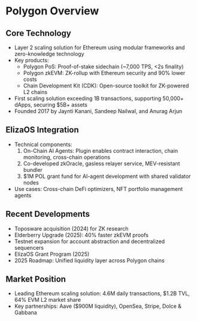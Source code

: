 # Polygon Overview

## Core Technology

- Layer 2 scaling solution for Ethereum using modular frameworks and zero-knowledge technology
- Key products:
  - Polygon PoS: Proof-of-stake sidechain (~7,000 TPS, <2s finality)
  - Polygon zkEVM: ZK-rollup with Ethereum security and 90% lower costs
  - Chain Development Kit (CDK): Open-source toolkit for ZK-powered L2 chains
- First scaling solution exceeding 1B transactions, supporting 50,000+ dApps, securing $5B+ assets
- Founded 2017 by Jaynti Kanani, Sandeep Nailwal, and Anurag Arjun

## ElizaOS Integration

- Technical components:
  1. On-Chain AI Agents: Plugin enables contract interaction, chain monitoring, cross-chain operations
  2. Co-developed zkOracle, gasless relayer service, MEV-resistant bundler
  3. $1M POL grant fund for AI-agent development with shared validator nodes
- Use cases: Cross-chain DeFi optimizers, NFT portfolio management agents

## Recent Developments

- Toposware acquisition (2024) for ZK research
- Elderberry Upgrade (2025): 40% faster zkEVM proofs
- Testnet expansion for account abstraction and decentralized sequencers
- ElizaOS Grant Program (2025)
- 2025 Roadmap: Unified liquidity layer across Polygon chains

## Market Position

- Leading Ethereum scaling solution: 4.6M daily transactions, $1.2B TVL, 64% EVM L2 market share
- Key partnerships: Aave ($900M liquidity), OpenSea, Stripe, Dolce & Gabbana
